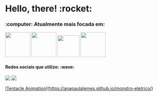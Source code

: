 <h1>Hello, there! :rocket:</h1>

<h3>:computer: Atualmente mais focada em:</h3>
<div style: "display:inline">
<img width='80' height='80' src="https://cdn.jsdelivr.net/gh/devicons/devicon/icons/html5/html5-original-wordmark.svg" />
<img width='80' height='80' src="https://cdn.jsdelivr.net/gh/devicons/devicon/icons/css3/css3-plain-wordmark.svg" />
<img width='70' height='70' src="https://cdn.jsdelivr.net/gh/devicons/devicon/icons/javascript/javascript-original.svg" />
<img width='80' height='80' src="https://cdn.jsdelivr.net/gh/devicons/devicon/icons/react/react-original-wordmark.svg" />
</div style>

<h4>Redes sociais que utilizo: :wave:</h4>
<a href="https://www.linkedin.com/in/ana-paula-lemes-845a67215/"><img src="https://img.shields.io/badge/linkedin-%230077B5.svg?style=for-the-badge&logo=linkedin&logoColor=white"></a>
<a href="https://www.instagram.com/anapaula_.lemes/"><img src="https://img.shields.io/badge/Instagram-%23E4405F.svg?style=for-the-badge&logo=Instagram&logoColor=white"></a>
          
[!Tentacle Animation](https://github.com/anapaulalemes/monstro-eletrico/blob/main/Animation.png)](https://anapaulalemes.github.io/monstro-eletrico/)
